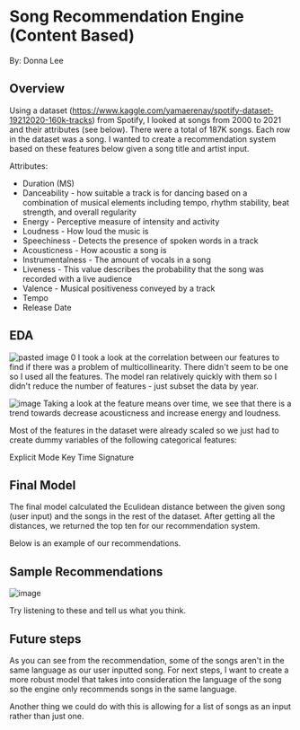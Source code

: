 # Song Recommendation Engine (Content Based)
By: Donna Lee

## Overview 

Using a dataset (https://www.kaggle.com/yamaerenay/spotify-dataset-19212020-160k-tracks) from Spotify, I looked at songs from 2000 to 2021 and their attributes (see below). There were a total of 187K songs. Each row in the dataset was a song. I wanted to create a recommendation system based on these features below given a song title and artist input. 

Attributes:

* Duration (MS)
* Danceability - how suitable a track is for dancing based on a combination of musical elements including tempo, rhythm stability, beat strength, and overall regularity
* Energy - Perceptive measure of intensity and activity
* Loudness - How loud the music is
* Speechiness - Detects the presence of spoken words in a track 
* Acousticness - How acoustic a song is
* Instrumentalness - The amount of vocals in a song
* Liveness - This value describes the probability that the song was recorded with a live audience
* Valence - Musical positiveness conveyed by a track
* Tempo
* Release Date


## EDA

![pasted image 0](https://user-images.githubusercontent.com/76017120/115812570-95aa9e80-a3bf-11eb-8fbe-1fdab1430775.png)
I took a look at the correlation between our features to find if there was a problem of multicollinearity. There didn't seem to be one so I used all the features. The model ran relatively quickly with them so I didn't reduce the number of features - just subset the data by year. 

![image](https://user-images.githubusercontent.com/76017120/115812859-1f5a6c00-a3c0-11eb-818c-a83cf03fe086.png)
Taking a look at the feature means over time, we see that there is a trend towards decrease acousticness and increase energy and loudness. 

Most of the features in the dataset were already scaled so we just had to create dummy variables of the following categorical features: 

Explicit
Mode
Key
Time Signature

## Final Model
The final model calculated the Eculidean distance between the given song (user input) and the songs in the rest of the dataset. After getting all the distances, we returned the top ten for our recommendation system. 

Below is an example of our recommendations. 

## Sample Recommendations 
![image](https://user-images.githubusercontent.com/76017120/115813428-2766db80-a3c1-11eb-9b42-08d8dc87e835.png)

Try listening to these and tell us what you think. 


## Future steps

As you can see from the recommendation, some of the songs aren't in the same language as our user inputted song. For next steps, I want to create a more robust model that takes into consideration the language of the song so the engine only recommends songs in the same language. 

Another thing we could do with this is allowing for a list of songs as an input rather than just one. 







